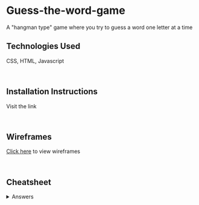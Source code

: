 # Guess-the-word-game

A "hangman type" game where you try to guess a word one letter at a time

## Technologies Used


CSS, HTML, Javascript

<br>

## Installation Instructions 


Visit the link 

<br>

## Wireframes 


[Click here](https://media.git.generalassemb.ly/user/51620/files/f5dfe6d2-0fe9-44a3-9bca-0a7bc1b0be75) to view wireframes

<br>

## Cheatsheet


<details>
  <summary>Answers</summary>

  ```
  deer, javascript, coding, mammals, case, county,  birthday, credit, strange, project,
sentence, else, winter, vital, butterfly, horror, mandela, skies, clear, movie, 
alternate.
  ```
</details>

<br>